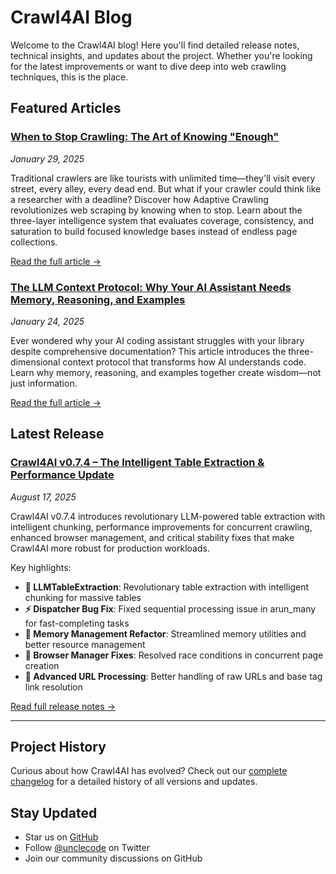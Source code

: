 # Crawl4AI Blog

Welcome to the Crawl4AI blog! Here you'll find detailed release notes, technical insights, and updates about the project. Whether you're looking for the latest improvements or want to dive deep into web crawling techniques, this is the place.

## Featured Articles

### [When to Stop Crawling: The Art of Knowing "Enough"](articles/adaptive-crawling-revolution.md)
*January 29, 2025*

Traditional crawlers are like tourists with unlimited time—they'll visit every street, every alley, every dead end. But what if your crawler could think like a researcher with a deadline? Discover how Adaptive Crawling revolutionizes web scraping by knowing when to stop. Learn about the three-layer intelligence system that evaluates coverage, consistency, and saturation to build focused knowledge bases instead of endless page collections.

[Read the full article →](articles/adaptive-crawling-revolution.md)

### [The LLM Context Protocol: Why Your AI Assistant Needs Memory, Reasoning, and Examples](articles/llm-context-revolution.md)
*January 24, 2025*

Ever wondered why your AI coding assistant struggles with your library despite comprehensive documentation? This article introduces the three-dimensional context protocol that transforms how AI understands code. Learn why memory, reasoning, and examples together create wisdom—not just information.

[Read the full article →](articles/llm-context-revolution.md)

## Latest Release

### [Crawl4AI v0.7.4 – The Intelligent Table Extraction & Performance Update](../blog/release-v0.7.4.md)
*August 17, 2025*

Crawl4AI v0.7.4 introduces revolutionary LLM-powered table extraction with intelligent chunking, performance improvements for concurrent crawling, enhanced browser management, and critical stability fixes that make Crawl4AI more robust for production workloads.

Key highlights:

- **🚀 LLMTableExtraction**: Revolutionary table extraction with intelligent chunking for massive tables
- **⚡ Dispatcher Bug Fix**: Fixed sequential processing issue in arun_many for fast-completing tasks
- **🧹 Memory Management Refactor**: Streamlined memory utilities and better resource management
- **🔧 Browser Manager Fixes**: Resolved race conditions in concurrent page creation
- **🔗 Advanced URL Processing**: Better handling of raw URLs and base tag link resolution


[Read full release notes →](../blog/release-v0.7.4.md)

---

## Project History

Curious about how Crawl4AI has evolved? Check out our [complete changelog](https://github.com/unclecode/crawl4ai/blob/main/CHANGELOG.md) for a detailed history of all versions and updates.

## Stay Updated

- Star us on [GitHub](https://github.com/unclecode/crawl4ai)
- Follow [@unclecode](https://twitter.com/unclecode) on Twitter
- Join our community discussions on GitHub